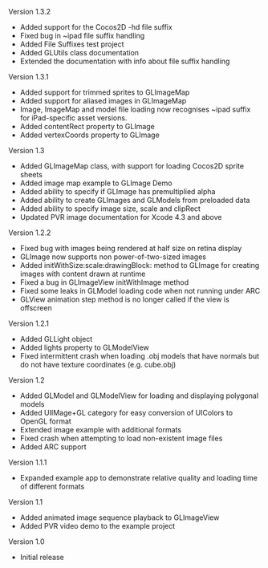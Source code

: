 Version 1.3.2

- Added support for the Cocos2D -hd file suffix
- Fixed bug in ~ipad file suffix handling
- Added File Suffixes test project
- Added GLUtils class documentation
- Extended the documentation with info about file suffix handling

Version 1.3.1

- Added support for trimmed sprites to GLImageMap
- Added support for aliased images in GLImageMap
- Image, ImageMap and model file loading now recognises ~ipad suffix for iPad-specific asset versions.
- Added contentRect property to GLImage
- Added vertexCoords property to GLImage

Version 1.3

- Added GLImageMap class, with support for loading Cocos2D sprite sheets
- Added image map example to GLImage Demo
- Added ability to specify if GLImage has premultiplied alpha
- Added ability to create GLImages and GLModels from preloaded data
- Added ability to specify image size, scale and clipRect
- Updated PVR image documentation for Xcode 4.3 and above

Version 1.2.2

- Fixed bug with images being rendered at half size on retina display
- GLImage now supports non power-of-two-sized images
- Added initWithSize:scale:drawingBlock: method to GLImage for creating images with content drawn at runtime
- Fixed a bug in GLImageView initWithImage method
- Fixed some leaks in GLModel loading code when not running under ARC
- GLView animation step method is no longer called if the view is offscreen

Version 1.2.1

- Added GLLight object
- Added lights property to GLModelView
- Fixed intermittent crash when loading .obj models that have normals but do not have texture coordinates (e.g. cube.obj)

Version 1.2

- Added GLModel and GLModelView for loading and displaying polygonal models
- Added UIIMage+GL category for easy conversion of UIColors to OpenGL format
- Extended image example with additional formats
- Fixed crash when attempting to load non-existent image files
- Added ARC support

Version 1.1.1

- Expanded example app to demonstrate relative quality and loading time of different formats

Version 1.1

- Added animated image sequence playback to GLImageView
- Added PVR video demo to the example project

Version 1.0

- Initial release